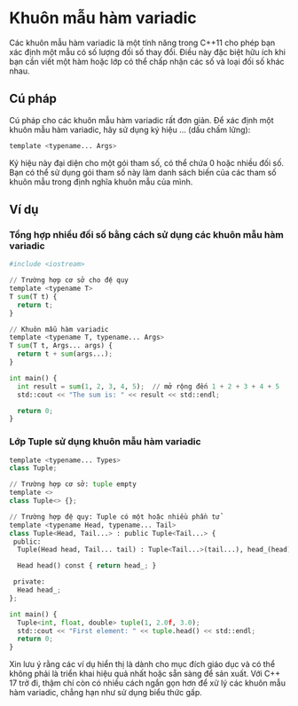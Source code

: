 # Khuôn mẫu hàm variadic
Các khuôn mẫu hàm variadic là một tính năng trong C++11 cho phép bạn xác định một mẫu có số lượng đối số thay đổi. Điều này đặc biệt hữu ích khi bạn cần viết một hàm hoặc lớp có thể chấp nhận các số và loại đối số khác nhau.
## Cú pháp
Cú pháp cho các khuôn mẫu hàm variadic rất đơn giản. Để xác định một khuôn mẫu hàm variadic, hãy sử dụng ký hiệu ... (dấu chấm lửng):
~~~python
template <typename... Args>
~~~
Ký hiệu này đại diện cho một gói tham số, có thể chứa 0 hoặc nhiều đối số. Bạn có thể sử dụng gói tham số này làm danh sách biến của các tham số khuôn mẫu trong định nghĩa khuôn mẫu của mình.
## Ví dụ
### Tổng hợp nhiều đối số bằng cách sử dụng các khuôn mẫu hàm variadic
~~~python
#include <iostream>

// Trường hợp cơ sở cho đệ quy
template <typename T>
T sum(T t) {
  return t;
}

// Khuôn mẫu hàm variadic
template <typename T, typename... Args>
T sum(T t, Args... args) {
  return t + sum(args...);
}

int main() {
  int result = sum(1, 2, 3, 4, 5);  // mở rộng đến 1 + 2 + 3 + 4 + 5
  std::cout << "The sum is: " << result << std::endl;

  return 0;
}
~~~
### Lớp Tuple sử dụng khuôn mẫu hàm variadic
~~~python
template <typename... Types>
class Tuple;

// Trường hợp cơ sở: tuple empty
template <>
class Tuple<> {};

// Trường hợp đệ quy: Tuple có một hoặc nhiều phần tử
template <typename Head, typename... Tail>
class Tuple<Head, Tail...> : public Tuple<Tail...> {
 public:
  Tuple(Head head, Tail... tail) : Tuple<Tail...>(tail...), head_(head) {}

  Head head() const { return head_; }

 private:
  Head head_;
};

int main() {
  Tuple<int, float, double> tuple(1, 2.0f, 3.0);
  std::cout << "First element: " << tuple.head() << std::endl;
  return 0;
}
~~~
Xin lưu ý rằng các ví dụ hiển thị là dành cho mục đích giáo dục và có thể không phải là triển khai hiệu quả nhất hoặc sẵn sàng để sản xuất. Với C++ 17 trở đi, thậm chí còn có nhiều cách ngắn gọn hơn để xử lý các khuôn mẫu hàm variadic, chẳng hạn như sử dụng biểu thức gấp.